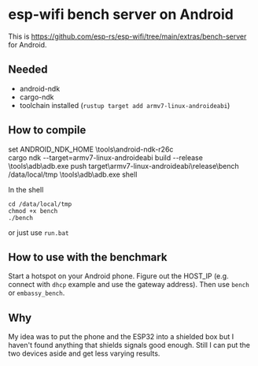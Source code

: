# esp-wifi bench server on Android

This is https://github.com/esp-rs/esp-wifi/tree/main/extras/bench-server for Android.

## Needed

- android-ndk
- cargo-ndk
- toolchain installed (`rustup target add armv7-linux-androideabi`)

## How to compile

set ANDROID_NDK_HOME \tools\android-ndk-r26c\
cargo ndk --target=armv7-linux-androideabi build --release
\tools\adb\adb.exe push target\armv7-linux-androideabi\release\bench /data/local/tmp
\tools\adb\adb.exe shell

In the shell
```
cd /data/local/tmp
chmod +x bench
./bench
```

or just use `run.bat`

## How to use with the benchmark

Start a hotspot on your Android phone. Figure out the HOST_IP (e.g. connect with `dhcp` example and use the gateway address).
Then use `bench` or `embassy_bench`.

## Why

My idea was to put the phone and the ESP32 into a shielded box but I haven't found anything that shields signals good enough.
Still I can put the two devices aside and get less varying results.

